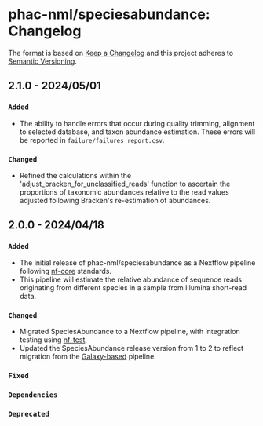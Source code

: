 # phac-nml/speciesabundance: Changelog

The format is based on [Keep a Changelog](https://keepachangelog.com/en/1.0.0/)
and this project adheres to [Semantic Versioning](https://semver.org/spec/v2.0.0.html).

## 2.1.0 - 2024/05/01

### `Added`

- The ability to handle errors that occur during quality trimming, alignment to selected database, and taxon abundance estimation. These errors will be reported in `failure/failures_report.csv`.

### `Changed`

- Refined the calculations within the 'adjust_bracken_for_unclassified_reads' function to ascertain the proportions of taxonomic abundances relative to the read values adjusted following Bracken's re-estimation of abundances.

## 2.0.0 - 2024/04/18

### `Added`

- The initial release of phac-nml/speciesabundance as a Nextflow pipeline following [nf-core](https://nf-co.re/) standards.
- This pipeline will estimate the relative abundance of sequence reads originating from different species in a sample from Illumina short-read data.

### `Changed`

- Migrated SpeciesAbundance to a Nextflow pipeline, with integration testing using [nf-test](https://www.nf-test.com/).
- Updated the SpeciesAbundance release version from 1 to 2 to reflect migration from the [Galaxy-based](https://github.com/Public-Health-Bioinformatics/irida-plugin-species-abundance) pipeline.

### `Fixed`

### `Dependencies`

### `Deprecated`
